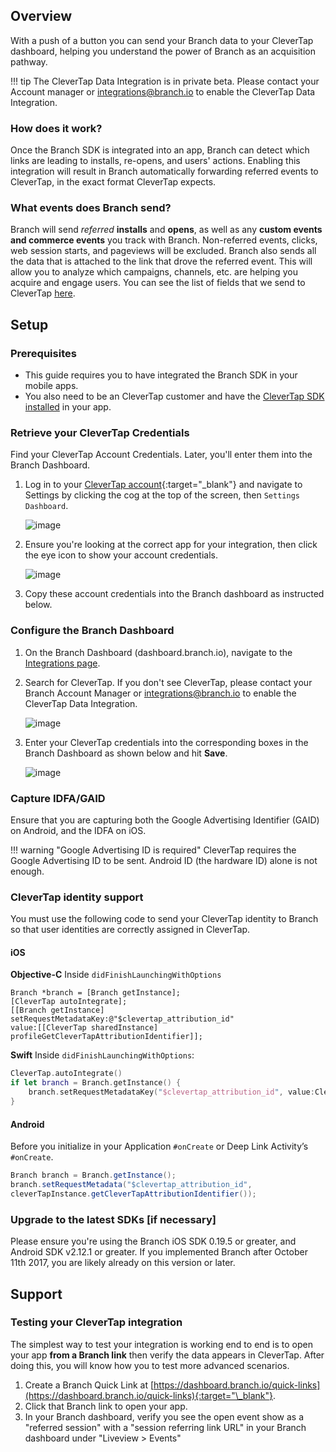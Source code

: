 ## Overview

With a push of a button you can send your Branch data to your CleverTap dashboard, helping you understand the power of Branch as an acquisition pathway.

!!! tip
    The CleverTap Data Integration is in private beta. Please contact your Account manager or [integrations@branch.io](mailto:integrations@branch.io) to enable the CleverTap Data Integration.

### How does it work?

Once the Branch SDK is integrated into an app, Branch can detect which links are leading to installs, re-opens, and users' actions. Enabling this integration will result in Branch automatically forwarding referred events to CleverTap, in the exact format CleverTap expects.

### What events does Branch send?

Branch will send *referred* **installs** and **opens**, as well as any **custom events and commerce events** you track with Branch. Non-referred events, clicks, web session starts, and pageviews will be excluded. Branch also sends all the data that is attached to the link that drove the referred event. This will allow you to analyze which campaigns, channels, etc. are helping you acquire and engage users. You can see the list of fields that we send to CleverTap [here](/third-party-integrations/clevertap/advanced/#what-branch-sends-to-clevertap).

## Setup

### Prerequisites

- This guide requires you to have integrated the Branch SDK in your mobile apps.
- You also need to be an CleverTap customer and have the [CleverTap SDK installed](https://support.clevertap.com/docs.html) in your app.

### Retrieve your CleverTap Credentials

Find your CleverTap Account Credentials. Later, you'll enter them into the Branch Dashboard.

1. Log in to your [CleverTap account](https://dashboard.clevertap.com/){:target="\_blank"}  and navigate to Settings by clicking the cog at the top of the screen, then `Settings Dashboard`.

    ![image](/img/pages/integrations/clevertap/clevertap-settings.png)

1. Ensure you're looking at the correct app for your integration, then click the eye icon to show your account credentials.

    ![image](/img/pages/integrations/clevertap/clevertap-account-credentials.png)

1. Copy these account credentials into the Branch dashboard as instructed below.


### Configure the Branch Dashboard

1. On the Branch Dashboard (dashboard.branch.io), navigate to the [Integrations page](https://branch.dashboard.branch.io/data-import-export/integrations).
1. Search for CleverTap. If you don't see CleverTap, please contact your Branch Account Manager or [integrations@branch.io](mailto:integrations@branch.io) to enable the CleverTap Data Integration.
    
    ![image](/img/pages/integrations/clevertap/search-clevertap.png)

1. Enter your CleverTap credentials into the corresponding boxes in the Branch Dashboard as shown below and hit **Save**.
    
    ![image](/img/pages/integrations/clevertap/enter-clevertap-credentials.png)


### Capture IDFA/GAID

Ensure that you are capturing both the Google Advertising Identifier (GAID) on Android, and the IDFA on iOS.

!!! warning "Google Advertising ID is required"
    CleverTap requires the Google Advertising ID to be sent. Android ID (the hardware ID) alone is not enough.

### CleverTap identity support

You must use the following code to send your CleverTap identity to Branch so that user identities are correctly assigned in CleverTap. 

#### iOS
**Objective-C**
Inside `didFinishLaunchingWithOptions`

```obj-c
Branch *branch = [Branch getInstance];
[CleverTap autoIntegrate];
[[Branch getInstance] setRequestMetadataKey:@"$clevertap_attribution_id"
value:[[CleverTap sharedInstance] profileGetCleverTapAttributionIdentifier]];
```

**Swift**
Inside `didFinishLaunchingWithOptions`:

```swift
CleverTap.autoIntegrate()
if let branch = Branch.getInstance() {
	branch.setRequestMetadataKey("$clevertap_attribution_id", value:CleverTap.sharedInstance()?profileGetCleverTapAttributionIdentifier() as NSObject!);
}
```

#### Android
Before you initialize in your Application `#onCreate` or Deep Link Activity’s `#onCreate`.

```java
Branch branch = Branch.getInstance();
branch.setRequestMetadata("$clevertap_attribution_id",
cleverTapInstance.getCleverTapAttributionIdentifier());
```


### Upgrade to the latest SDKs [if necessary]

Please ensure you're using the Branch iOS SDK 0.19.5 or greater, and Android SDK v2.12.1 or greater. If you implemented Branch after October 11th 2017, you are likely already on this version or later.

## Support

### Testing your CleverTap integration

The simplest way to test your integration is working end to end is to open your app **from a Branch link** then verify the data appears in CleverTap. After doing this, you will know how you to test more advanced scenarios.

1. Create a Branch Quick Link at [https://dashboard.branch.io/quick-links](https://dashboard.branch.io/quick-links){:target="\_blank"}.
1. Click that Branch link to open your app.
1. In your Branch dashboard, verify you see the open event show as a "referred session" with a "session referring link URL" in your Branch dashboard under "Liveview > Events"


